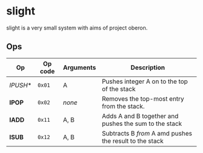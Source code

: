 slight
======

slight is a very small system with aims of project oberon.


Ops 
-----

|     Op     | Op code | Arguments | Description |                                                                                                                                                              
| -----------|---------|-----------|--------------------------------------------------------|
|  *IPUSH**  |  `0x01` |     A     | Pushes integer A on to the top of the stack
|  **IPOP**  |  `0x02` |   *none*  | Removes the top-most entry from the stack. 
|  **IADD**  |  `0x11` |    A, B   | Adds A and B together and pushes the sum to the stack
|  **ISUB**  |  `0x12` |    A, B   | Subtracts B *from* A amd pushes the result to the stack

